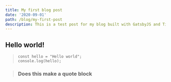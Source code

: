 ```yaml
---
title: My first blog post
date: '2020-09-01'
path: /blog/my-first-post
description: This is a test post for my blog built with GatsbyJS and TinaCMS
---
```

## Hello world!

>     const hello = "Hello world";
>     console.log(hello);

> ### Does this make a quote block
